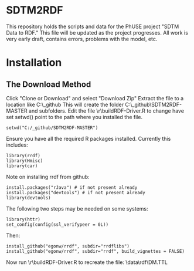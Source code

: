 # SDTM2RDF
This repository holds the scripts and data for the PhUSE project "SDTM Data to RDF."  This file will be updated as the project progresses. All work is very early draft, contains errors, problems with the model, etc. 

# Installation
## The Download Method
Click "Clone or Download" and select "Download Zip"
Extract the file to a location like  C:\\_github
This will create the folder C:\\_github\\SDTM2RDF-MASTER and subfolders.
Edit the file \\r\\buildRDF-Driver.R  to change have set setwd() point to the path where you installed the file.
 ```
 setwd("C:/_github/SDTM2RDF-MASTER")
```
Ensure you have all the required R packages installed. Currently this includes:
```
library(rrdf)
library(Hmisc)
library(car)
```
Note on installing rrdf from github:
```
install.packages("rJava") # if not present already
install.packages("devtools") # if not present already
library(devtools)
```

The following two steps may be needed on some systems: 
```
library(httr)
set_config(config(ssl_verifypeer = 0L))
```
Then: 
```
install_github("egonw/rrdf", subdir="rrdflibs")
install_github("egonw/rrdf", subdir="rrdf", build_vignettes = FALSE)
```
Now run \r\buildRDF-Driver.R  to recreate the file:  \data\rdf\DM.TTL
